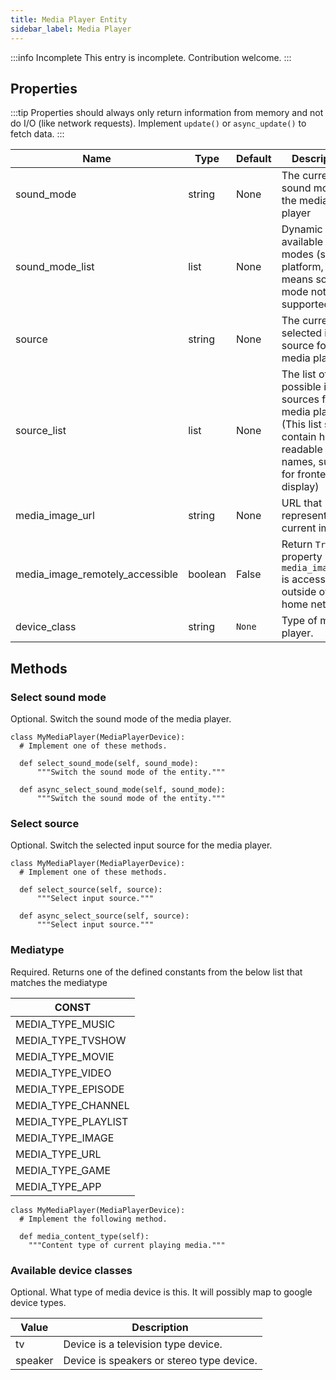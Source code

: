 ```yaml
---
title: Media Player Entity
sidebar_label: Media Player
---
```


:::info Incomplete
This entry is incomplete. Contribution welcome.
:::

## Properties

:::tip
Properties should always only return information from memory and not do I/O (like network requests). Implement `update()` or `async_update()` to fetch data.
:::

| Name | Type | Default | Description
| ---- | ---- | ------- | -----------
| sound_mode | string | None | The current sound mode of the media player
| sound_mode_list | list | None | Dynamic list of available sound modes (set by platform, empty means sound mode not supported)
| source | string | None | The currently selected input source for the media player.
| source_list | list | None | The list of possible input sources for the media player. (This list should contain human readable names, suitible for frontend display)
| media_image_url | string | None | URL that represents the current image.
| media_image_remotely_accessible | boolean | False | Return `True` if property `media_image_url` is accessible outside of the home network.
| device_class | string | `None` | Type of media player.

## Methods
### Select sound mode
Optional. Switch the sound mode of the media player.

    class MyMediaPlayer(MediaPlayerDevice):
      # Implement one of these methods.

      def select_sound_mode(self, sound_mode):
          """Switch the sound mode of the entity."""

      def async_select_sound_mode(self, sound_mode):
          """Switch the sound mode of the entity."""

### Select source
Optional. Switch the selected input source for the media player.

    class MyMediaPlayer(MediaPlayerDevice):
      # Implement one of these methods.

      def select_source(self, source):
          """Select input source."""

      def async_select_source(self, source):
          """Select input source."""

### Mediatype
Required. Returns one of the defined constants from the below list that matches the mediatype

| CONST |
|-------|
|MEDIA_TYPE_MUSIC|
|MEDIA_TYPE_TVSHOW|
|MEDIA_TYPE_MOVIE|
|MEDIA_TYPE_VIDEO|
|MEDIA_TYPE_EPISODE|
|MEDIA_TYPE_CHANNEL|
|MEDIA_TYPE_PLAYLIST|
|MEDIA_TYPE_IMAGE|
|MEDIA_TYPE_URL|
|MEDIA_TYPE_GAME|
|MEDIA_TYPE_APP|

    class MyMediaPlayer(MediaPlayerDevice):
      # Implement the following method.

      def media_content_type(self):
        """Content type of current playing media."""

### Available device classes
Optional. What type of media device is this. It will possibly map to google device types.

| Value | Description
| ----- | -----------
| tv | Device is a television type device.
| speaker | Device is speakers or stereo type device.
